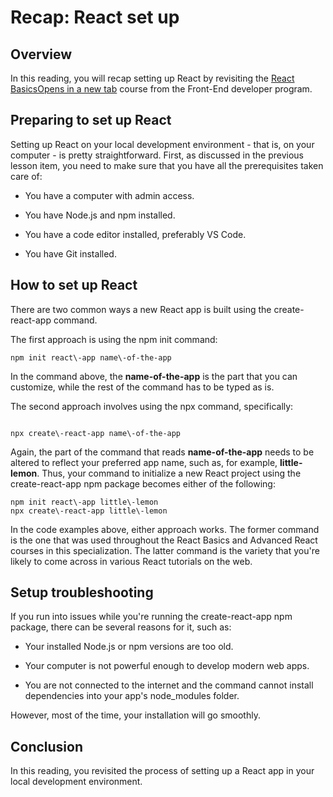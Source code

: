 Recap: React set up
===================

**Overview**
------------

In this reading, you will recap setting up React by revisiting the [React BasicsOpens in a new tab](https://www.coursera.org/learn/react-basics/home/welcome) course from the Front-End developer program.

**Preparing to set up React**
-----------------------------

Setting up React on your local development environment - that is, on your computer - is pretty straightforward. First, as discussed in the previous lesson item, you need to make sure that you have all the prerequisites taken care of:

*   You have a computer with admin access.
    
*   You have Node.js and npm installed.
    
*   You have a code editor installed, preferably VS Code.
    
*   You have Git installed.
    

**How to set up React**
-----------------------

There are two common ways a new React app is built using the create-react-app command.

The first approach is using the npm init command:

```
npm init react\-app name\-of-the-app
```

In the command above, the **name-of-the-app** is the part that you can customize, while the rest of the command has to be typed as is.

The second approach involves using the npx command, specifically:


```

npx create\-react-app name\-of-the-app

```


Again, the part of the command that reads **name-of-the-app** needs to be altered to reflect your preferred app name, such as, for example, **little-lemon**. Thus, your command to initialize a new React project using the create-react-app npm package becomes either of the following:


```
npm init react\-app little\-lemon
npx create\-react-app little\-lemon

```

In the code examples above, either approach works. The former command is the one that was used throughout the React Basics and Advanced React courses in this specialization. The latter command is the variety that you're likely to come across in various React tutorials on the web.

**Setup troubleshooting**
-------------------------

If you run into issues while you're running the create-react-app npm package, there can be several reasons for it, such as:

*   Your installed Node.js or npm versions are too old.
    
*   Your computer is not powerful enough to develop modern web apps.
    
*   You are not connected to the internet and the command cannot install dependencies into your app's node\_modules folder.
    

However, most of the time, your installation will go smoothly.

**Conclusion**
--------------

In this reading, you revisited the process of setting up a React app in your local development environment.
